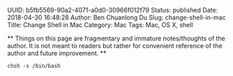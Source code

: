 UUID: b5fb5569-90a2-4071-a0d0-30966f012f79
Status: published
Date: 2018-04-30 16:48:28
Author: Ben Chuanlong Du
Slug: change-shell-in-mac
Title: Change Shell in Mac
Category: Mac
Tags: Mac, OS X, shell

**
Things on this page are
fragmentary and immature notes/thoughts of the author.
It is not meant to readers
but rather for convenient reference of the author and future improvement.
**


```
chsh -s /bin/bash
```
